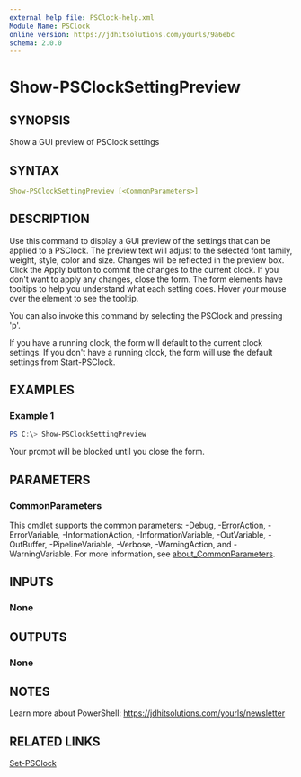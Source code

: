 ```yaml
---
external help file: PSClock-help.xml
Module Name: PSClock
online version: https://jdhitsolutions.com/yourls/9a6ebc
schema: 2.0.0
---
```


# Show-PSClockSettingPreview

## SYNOPSIS

Show a GUI preview of PSClock settings

## SYNTAX

```yaml
Show-PSClockSettingPreview [<CommonParameters>]
```

## DESCRIPTION

Use this command to display a GUI preview of the settings that can be applied to a PSClock. The preview text will adjust to the selected font family, weight, style, color and size. Changes will be reflected in the preview box. Click the Apply button to commit the changes to the current clock. If you don't want to apply any changes, close the form. The form elements have tooltips to help you understand what each setting does. Hover your mouse over the element to see the tooltip.

You can also invoke this command by selecting the PSClock and pressing 'p'.

If you have a running clock, the form will default to the current clock settings. If you don't have a running clock, the form will use the default settings from Start-PSClock.

## EXAMPLES

### Example 1

```powershell
PS C:\> Show-PSClockSettingPreview
```

Your prompt will be blocked until you close the form.

## PARAMETERS

### CommonParameters

This cmdlet supports the common parameters: -Debug, -ErrorAction, -ErrorVariable, -InformationAction, -InformationVariable, -OutVariable, -OutBuffer, -PipelineVariable, -Verbose, -WarningAction, and -WarningVariable. For more information, see [about_CommonParameters](http://go.microsoft.com/fwlink/?LinkID=113216).

## INPUTS

### None

## OUTPUTS

### None

## NOTES

Learn more about PowerShell: https://jdhitsolutions.com/yourls/newsletter

## RELATED LINKS

[Set-PSClock](Set-PSClock.md)

